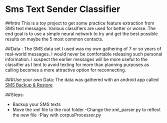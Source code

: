 # Sms Text Sender Classifier

##Intro
This is a toy project to get some practice feature extraction from SMS text messages. Various classifiers are used for better or worse. The end goal is to use a simple neural network to try and get the best possible results on maybe the 5 most common contacts.

##Data :
The SMS data set I used was my own gathering of 7 or so years of real-world messages. I would never be comfortable releasing such personal information. I suspect the earlier messages will be more useful to the classifier as I tent to avoid texting for more than planning purposes as calling becomes a more attractive option for reconnecting. 

###Use your own Data:
The data was gathered with an android app called [SMS Backup & Restore](https://play.google.com/store/apps/details?id=com.riteshsahu.SMSBackupRestore&hl=en_US)

##Steps:
- Backup your SMS texts
- Move the xml file to the root folder
-Change the xml_parser.py to reflect the new file
-Play with corpusProcessor.py
